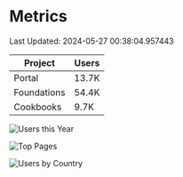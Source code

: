 # Metrics 

Last Updated: 2024-05-27 00:38:04.957443

| Project | Users |
| ----- | ----- |
| Portal | 13.7K |
| Foundations | 54.4K |
| Cookbooks | 9.7K |

![Users this Year](metrics/thisyear.png)

![Top Pages](metrics/toppages.png)

![Users by Country](metrics/bycountry.png)

